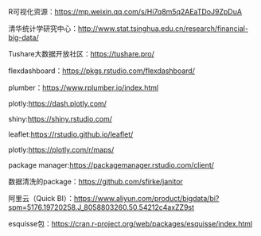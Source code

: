 R可视化资源：https://mp.weixin.qq.com/s/Hi7q8m5q2AEaTDoJ9ZpDuA

清华统计学研究中心：http://www.stat.tsinghua.edu.cn/research/financial-big-data/

Tushare大数据开放社区：https://tushare.pro/

flexdashboard：https://pkgs.rstudio.com/flexdashboard/

plumber：https://www.rplumber.io/index.html

plotly:https://dash.plotly.com/

shiny:https://shiny.rstudio.com/

leaflet:https://rstudio.github.io/leaflet/

plotly:https://plotly.com/r/maps/

package manager:https://packagemanager.rstudio.com/client/

数据清洗的package：https://github.com/sfirke/janitor

阿里云（Quick BI）：https://www.aliyun.com/product/bigdata/bi?spm=5176.19720258.J_8058803260.50.54212c4axZZ9st

esquisse包：https://cran.r-project.org/web/packages/esquisse/index.html
